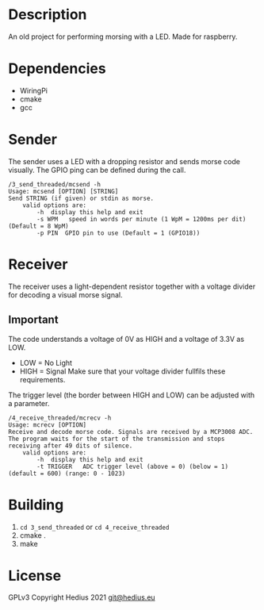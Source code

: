 # Description
An old project for performing morsing with a LED.
Made for raspberry.

# Dependencies
* WiringPi
* cmake
* gcc

# Sender
The sender uses a LED with a dropping resistor and sends morse code visually. The GPIO ping can be defined during the call.
```
/3_send_threaded/mcsend -h
Usage: mcsend [OPTION] [STRING]
Send STRING (if given) or stdin as morse.
	valid options are:
		-h	display this help and exit
		-s WPM	 speed in words per minute (1 WpM = 1200ms per dit) (Default = 8 WpM)
		-p PIN	GPIO pin to use (Default = 1 (GPIO18))
```

# Receiver
The receiver uses a light-dependent resistor together with a voltage divider for decoding a visual morse signal.

## Important
The code understands a voltage of 0V as HIGH and a voltage of 3.3V as LOW.
* LOW = No Light
* HIGH = Signal
Make sure that your voltage divider fullfils these requirements.

The trigger level (the border between HIGH and LOW) can be adjusted with a parameter.
```
/4_receive_threaded/mcrecv -h
Usage: mcrecv [OPTION]
Receive and decode morse code. Signals are received by a MCP3008 ADC.
The program waits for the start of the transmission and stops receiving after 49 dits of silence.
	valid options are:
		-h	display this help and exit
		-t TRIGGER	 ADC trigger level (above = 0) (below = 1) (default = 600) (range: 0 - 1023)
```

# Building
1. `cd 3_send_threaded` or `cd 4_receive_threaded`
2. cmake .
3. make


# License
GPLv3
Copyright Hedius 2021 git@hedius.eu


